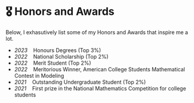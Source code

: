 # 🎖 Honors and Awards
Below, I exhasutively list some of my Honors and Awards that inspire me a lot.

- *2023* &nbsp;&nbsp; Honours Degrees (Top 3%)
- *2022* &nbsp;&nbsp; National Scholarship (Top 2%)
- *2022* &nbsp;&nbsp; Merit Student (Top 2%)
- *2022* &nbsp;&nbsp; Meritorious Winner, American College Students Mathematical Contest in Modeling
- *2021* &nbsp;&nbsp; Outstanding Undergraduate Student (Top 2%)
- *2021* &nbsp;&nbsp; First prize in the National Mathematics Competition for college students
